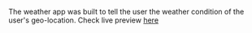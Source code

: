 The weather app was built to tell the user the weather condition of the user's geo-location. Check live preview [here](https://wha-is-the-weather-like.netlify.app)